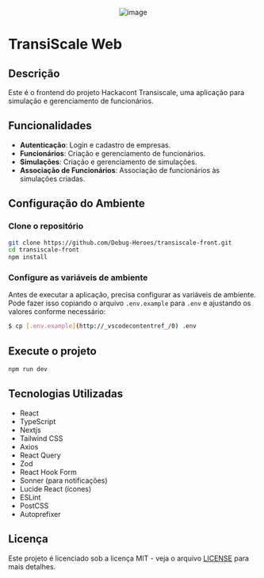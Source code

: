 <p align="center">
  <img src="https://github.com/user-attachments/assets/5d759a1f-a82d-481c-b8f1-ae7fa8b6a10f" alt="image"/>
</p>

# TransiScale Web

## Descrição

Este é o frontend do projeto Hackacont Transiscale, uma aplicação para simulação e gerenciamento de funcionários.

## Funcionalidades

- **Autenticação**: Login e cadastro de empresas.
- **Funcionários**: Criação e gerenciamento de funcionários.
- **Simulações**: Criação e gerenciamento de simulações.
- **Associação de Funcionários**: Associação de funcionários às simulações criadas.

## Configuração do Ambiente

### Clone o repositório

```bash
git clone https://github.com/Debug-Heroes/transiscale-front.git
cd transiscale-front
npm install
```

### Configure as variáveis de ambiente

Antes de executar a aplicação, precisa configurar as variáveis de ambiente. Pode fazer isso copiando o arquivo `.env.example` para `.env` e ajustando os valores conforme necessário:

```bash
$ cp [.env.example](http://_vscodecontentref_/0) .env
```

## Execute o projeto

```bash
npm run dev
```

## Tecnologias Utilizadas

- React
- TypeScript
- Nextjs
- Tailwind CSS
- Axios
- React Query
- Zod
- React Hook Form
- Sonner (para notificações)
- Lucide React (ícones)
- ESLint
- PostCSS
- Autoprefixer

## Licença

Este projeto é licenciado sob a licença MIT - veja o arquivo [LICENSE](LICENSE) para mais detalhes.
